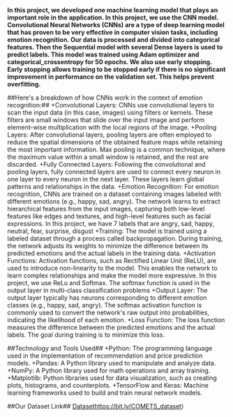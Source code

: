 **In this project, we developed one machine learning model that plays an important role in the application. In this project, we use the CNN model. Convolutional Neural Networks (CNNs) are a type of deep learning model that has proven to be very effective in computer vision tasks, including emotion recognition. Our data is processed and divided into categorical features. Then the Sequential model with several Dense layers is used to predict labels. This model was trained using Adam optimizer and categorical_crossentropy for 50 epochs. We also use early stopping. Early stopping allows training to be stopped early if there is no significant improvement in performance on the validation set. This helps prevent overfitting.**


##Here's a breakdown of how CNNs work in the context of emotion recognition:##
+Convolutional Layers:
CNNs use convolutional layers to scan the input data (in this case, images) using filters or kernels. These filters are small windows that slide over the input image and perform element-wise multiplication with the local regions of the image.
+Pooling Layers:
After convolutional layers, pooling layers are often employed to reduce the spatial dimensions of the obtained feature maps while retaining the most important information. Max pooling is a common technique, where the maximum value within a small window is retained, and the rest are discarded.
+Fully Connected Layers:
Following the convolutional and pooling layers, fully connected layers are used to connect every neuron in one layer to every neuron in the next layer. These layers learn global patterns and relationships in the data.
+Emotion Recognition:
For emotion recognition, CNNs are trained on a dataset containing images labeled with different emotions (e.g., happy, sad, angry). The network learns to extract hierarchical features from the input images, capturing both low-level features like edges and textures, and high-level features such as facial expressions.
In this project, we have 7 labels that are angry, sad, happy, neutral, fear, surprise, disgust
+Training:
The model is trained using a labeled dataset through a process called backpropagation. During training, the network adjusts its weights to minimize the difference between its predicted emotions and the actual labels in the training data.
+Activation Functions:
Activation functions, such as Rectified Linear Unit (ReLU), are used to introduce non-linearity to the model. This enables the network to learn complex relationships and make the model more expressive.  In this project, we use ReLu and Softmax. The softmax function is used in the output layer in multi-class classification problems
+Output Layer:
The output layer typically has neurons corresponding to different emotion classes (e.g., happy, sad, angry). The softmax activation function is commonly used to convert the network's raw output into probabilities, indicating the likelihood of each emotion.
+Loss Function:
The loss function measures the difference between the predicted emotions and the actual labels. The goal during training is to minimize this loss.

##Technology and Tools Used##
+Python: The programming language used in the implementation of recommendation and price prediction models.
+Pandas: A Python library used to manipulate and analyze data.
+NumPy: A Python library used for math operations and array training.
+Matplotlib: Python libraries used for data visualization, such as creating plots, histograms, and counterplots.
+TensorFlow and Keras: Machine learning frameworks used to build and train neural network models.

##Our Dataset Link##
[Dataset](https://bit.ly/COMETS_dataset)https://bit.ly/COMETS_dataset)







